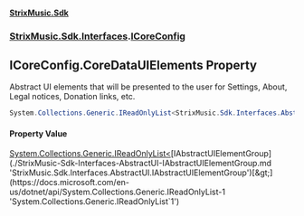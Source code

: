#### [StrixMusic.Sdk](./index.md 'index')
### [StrixMusic.Sdk.Interfaces](./StrixMusic-Sdk-Interfaces.md 'StrixMusic.Sdk.Interfaces').[ICoreConfig](./StrixMusic-Sdk-Interfaces-ICoreConfig.md 'StrixMusic.Sdk.Interfaces.ICoreConfig')
## ICoreConfig.CoreDataUIElements Property
Abstract UI elements that will be presented to the user for Settings, About, Legal notices, Donation links, etc.  
```csharp
System.Collections.Generic.IReadOnlyList<StrixMusic.Sdk.Interfaces.AbstractUI.IAbstractUIElementGroup> CoreDataUIElements { get; }
```
#### Property Value
[System.Collections.Generic.IReadOnlyList&lt;](https://docs.microsoft.com/en-us/dotnet/api/System.Collections.Generic.IReadOnlyList-1 'System.Collections.Generic.IReadOnlyList`1')[IAbstractUIElementGroup](./StrixMusic-Sdk-Interfaces-AbstractUI-IAbstractUIElementGroup.md 'StrixMusic.Sdk.Interfaces.AbstractUI.IAbstractUIElementGroup')[&gt;](https://docs.microsoft.com/en-us/dotnet/api/System.Collections.Generic.IReadOnlyList-1 'System.Collections.Generic.IReadOnlyList`1')  
